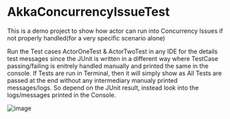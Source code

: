 # AkkaConcurrencyIssueTest
This is a demo project to show how actor can run into Concurrency Issues if not properly handled(for a very specific scenario alone)


Run the Test cases ActorOneTest & ActorTwoTest in any IDE for the details test messages since the JUnit is written in a different way where TestCase passing/failing is enitrely handled manually and printed the same in the console. If Tests are run in Terminal, then it will simply show as All Tests are passed at the end without any intermediary manualy printed messages/logs. So depend on the JUnit result, instead look into the logs/messages printed in the Console.


![image](https://user-images.githubusercontent.com/20350332/111078245-814ec880-851a-11eb-9297-9ef8e8da26b6.png)

